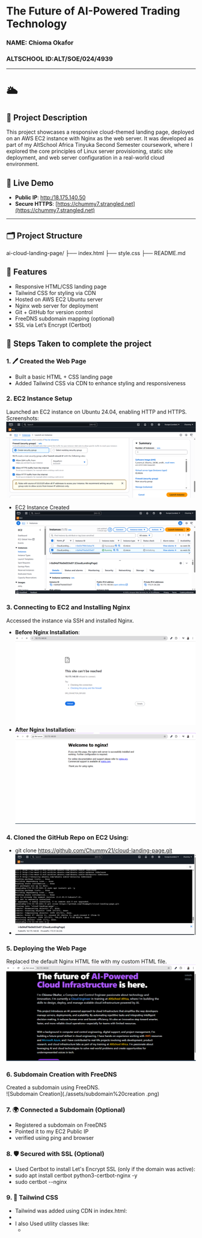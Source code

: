 # The Future of AI-Powered Trading Technology

### NAME: Chioma Okafor
### ALTSCHOOL ID:ALT/SOE/024/4939

---

# 🌥️ 
## 📌 Project Description

This project showcases a responsive cloud-themed landing page, deployed on an AWS EC2 instance with Nginx as the web server. It was developed as part of my 
AltSchool Africa Tinyuka Second Semester coursework, where I explored the core principles of Linux server provisioning, static site deployment, and web server 
configuration in a real-world cloud environment.



## 🔗 Live Demo

- **Public IP**: [http:/18.175.140.50](http://18.175.140.50)  
- **Secure HTTPS**: [https://chummy7.strangled.net](https://chummy7.strangled.net)

---


## 🗂️ Project Structure

ai-cloud-landing-page/
├── index.html
├── style.css
├── README.md

## 📌 Features

- Responsive HTML/CSS landing page
- Tailwind CSS for styling via CDN
- Hosted on AWS EC2 Ubuntu server
- Nginx web server for deployment
- Git + GitHub for version control
- FreeDNS subdomain mapping (optional)
- SSL via Let’s Encrypt (Certbot)


## 🚀 Steps Taken to complete the project

### 1. 🖊️ Created the Web Page
- Built a basic HTML + CSS landing page
- Added Tailwind CSS via CDN to enhance styling and responsiveness

### 2. **EC2 Instance Setup**  
   Launched an EC2 instance on Ubuntu 24.04, enabling HTTP and HTTPS.  
   Screenshots:  
   ![HTTPS Enabled](./assets/Security%20Group.png)  

   - EC2 Instance Created
   ![EC2 Instance](./assets/EC2%20instance%20created.png)
   
### 3. **Connecting to EC2 and Installing Nginx**  
   Accessed the instance via SSH and installed Nginx.  
   - **Before Nginx Installation**:  
     ![Before Nginx](./assets/Before%20Installing%20nginx.png)  
   - **After Nginx Installation**:  
     ![After Nginx](./assets/After%20installing%20nginx.png)

### 4. Cloned the GitHub Repo on EC2 Using:
 - git clone https://github.com/Chummy21/cloud-landing-page.git
 - ![Git Clone](./assets/git-clone-ec2.png)


### 5. **Deploying the Web Page**  
   Replaced the default Nginx HTML file with my custom HTML file.  
   ![Deployed Web Page](./assets/Custom%20HTML%20File.png)

   
### 6. **Subdomain Creation with FreeDNS**  
   Created a subdomain using FreeDNS.  
   ![Subdomain Creation](./assets/subdomain%20creation .png)

### 7. 🌍 Connected a Subdomain (Optional)
 - Registered a subdomain on FreeDNS
 - Pointed it to my EC2 Public IP
 - verified using ping and browser

### 8. 🛡️ Secured with SSL (Optional)
 - Used Certbot to install Let's Encrypt SSL (only if the domain was active):
  - sudo apt install certbot python3-certbot-nginx -y
  - sudo certbot --nginx

### 9. 🎨 Tailwind CSS
 - Tailwind was added using CDN in index.html:
  - <script src="https://cdn.tailwindcss.com"></script>
   - I also Used utility classes like:
     - <div class="bg-blue-500 text-white text-center p-4"

